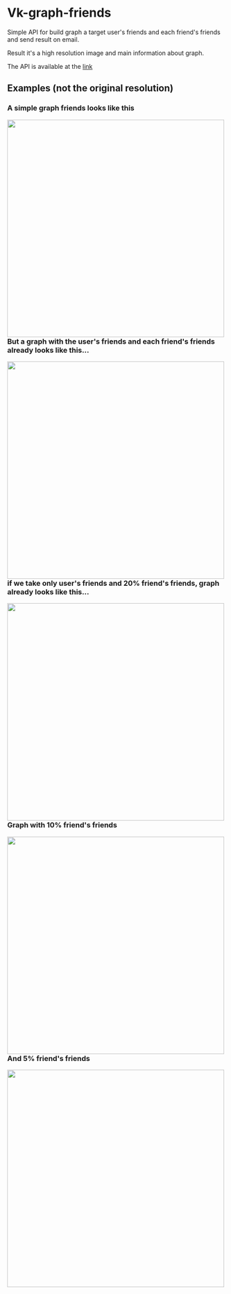 # Vk-graph-friends
Simple API for build graph a target user's friends and each friend's friends and send result on email.<p>
Result it's a high resolution image and main information about graph.<p>
The API is available at the [link](https://immense-headland-77050.herokuapp.com/)

## Examples (not the original resolution)
### A simple graph friends looks like this
<img src="https://i.imgur.com/IQCI4Oy.png" align="left" height="500" width="500"/><br><br><br><br><br><br><br><br><br><br><br><br><br><br><br><br><br>
<br><br><br><br>
### But a graph with the user's friends and each friend's friends already looks like this...
<img src="https://i.imgur.com/gHyPmJi.png" align="left" height="500" width="500"/><br><br><br><br><br><br><br><br><br><br><br><br><br><br><br><br><br>
<br><br><br><br>
### if we take only user's friends and 20% friend's friends, graph already looks like this...
<img src="https://i.imgur.com/OYhPuSO.png" align="left" height="500" width="500"/><br><br><br><br><br><br><br><br><br><br><br><br><br><br><br><br><br>
<br><br><br><br>
### Graph with 10% friend's friends
<img src="https://i.imgur.com/boGDCms.png" align="left" height="500" width="500"/><br><br><br><br><br><br><br><br><br><br><br><br><br><br><br><br><br>
<br><br><br><br>
### And 5% friend's friends
<img src="https://i.imgur.com/jz85Zas.png" align="left" height="500" width="500"/><br><br><br><br><br><br><br><br><br><br><br><br><br><br><br><br><br>
